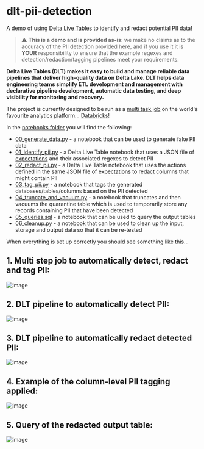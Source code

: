 # dlt-pii-detection
A demo of using [Delta Live Tables](https://databricks.com/discover/pages/getting-started-with-delta-live-tables) to identify and redact potential PII data!

> :warning: **This is a demo and is provided as-is**: we make no claims as to the accuracy of the PII detection provided here, and if you use it it is **YOUR** responsibility to ensure that the example regexes and detection/redaction/tagging pipelines meet your requirements.

**Delta Live Tables (DLT) makes it easy to build and manage reliable data pipelines that deliver high-quality data on Delta Lake. DLT helps data engineering teams  simplify ETL development and management with declarative pipeline development, automatic data testing, and deep visibility for monitoring and recovery.**

The project is currently designed to be run as a [multi task job](https://docs.databricks.com/data-engineering/jobs/jobs-quickstart.html) on the world's favourite analytics platform... [Databricks](https://databricks.com/)!

In the [notebooks folder](notebooks/) you will find the following:

* [00_generate_data.py](notebooks/00_generate_data.py) - a notebook that can be used to generate fake PII data
* [01_identify_pii.py](notebooks/01_identify_pii.py) - a Delta Live Table notebook that uses a JSON file of [expectations](expectations/pii_detection.json) and their associated regexes to detect PII
* [02_redact_pii.py](notebooks/02_redact_pii.py) - a Delta Live Table notebook that uses the actions defined in the same JSON file of [expectations](expectations/pii_detection.json) to redact columns that might contain PII
* [03_tag_pii.py](notebooks/03_tag_pii.py) - a notebook that tags the generated databases/tables/columns based on the PII detected
* [04_truncate_and_vacuum.py](notebooks/04_truncate_and_vacuum.py) - a notebook that truncates and then vacuums the quarantine table which is used to temporarily store any records containing PII that have been detected
* [05_queries.sql](notebooks/05_queries.sql) - a notebook that can be used to query the output tables
* [06_cleanup.py](notebooks/06_cleanup.py) - a notebook that can be used to clean up the input, storage and output data so that it can be re-tested

When everything is set up correctly you should see something like this...

## 1. Multi step job to automatically detect, redact and tag PII:

![image](https://user-images.githubusercontent.com/43955924/150202317-ad89c6aa-4bf8-432c-9fb1-0ca4cac0a157.png)

## 2. DLT pipeline to automatically detect PII:

![image](https://user-images.githubusercontent.com/43955924/150202534-486b3fec-2b2a-41cd-8ebf-a43b3d15df0d.png)

## 3. DLT pipeline to automatically redact detected PII:

![image](https://user-images.githubusercontent.com/43955924/150203781-1ce29e4c-d6ba-4a64-bb53-11cd80f1a834.png)

## 4. Example of the column-level PII tagging applied:

![image](https://user-images.githubusercontent.com/43955924/150203258-7e2677f7-afd3-4a29-be7d-35f29df6f9f6.png)

## 5. Query of the redacted output table:

![image](https://user-images.githubusercontent.com/43955924/150202607-2b4155df-cf17-49cf-9fa0-7a818c86e6a4.png)

